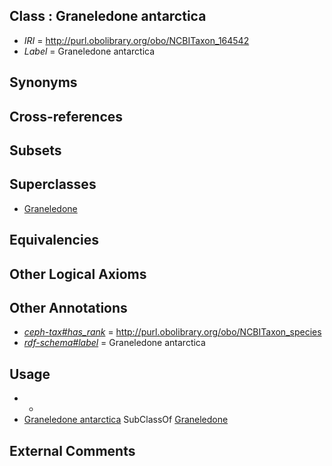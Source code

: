 
## Class : Graneledone antarctica

 * *IRI* = http://purl.obolibrary.org/obo/NCBITaxon_164542
 * *Label* = Graneledone antarctica

## Synonyms


## Cross-references


## Subsets


## Superclasses

 * [Graneledone](../../NCBITaxon/13/NCBITaxon_61713.md)

## Equivalencies


## Other Logical Axioms


## Other Annotations

 * *[ceph-tax#has_rank](../../ceph-tax#has/nk/ceph-tax#has_rank.md)* = http://purl.obolibrary.org/obo/NCBITaxon_species
 * *[rdf-schema#label](../../el/rdf-schema#label.md)* = Graneledone antarctica

## Usage

 * -
 * [Graneledone antarctica](../../NCBITaxon/42/NCBITaxon_164542.md) SubClassOf [Graneledone](../../NCBITaxon/13/NCBITaxon_61713.md)

## External Comments

